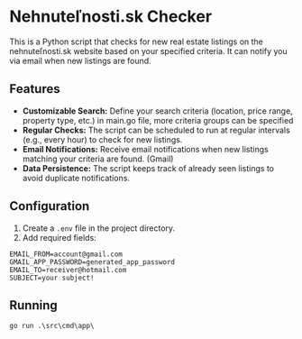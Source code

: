 # Nehnuteľnosti.sk Checker

This is a Python script that checks for new real estate listings on the nehnuteľnosti.sk website based on your specified criteria. It can notify you via email when new listings are found.

## Features

*   **Customizable Search:** Define your search criteria (location, price range, property type, etc.) in main.go file, more criteria groups can be specified
*   **Regular Checks:** The script can be scheduled to run at regular intervals (e.g., every hour) to check for new listings.
*   **Email Notifications:** Receive email notifications when new listings matching your criteria are found. (Gmail)
*   **Data Persistence:** The script keeps track of already seen listings to avoid duplicate notifications.

## Configuration

1.  Create a `.env` file in the project directory.
2.  Add required fields:
```
EMAIL_FROM=account@gmail.com
GMAIL_APP_PASSWORD=generated_app_password
EMAIL_TO=receiver@hotmail.com
SUBJECT=your subject!
```

## Running
```
go run .\src\cmd\app\
```
    